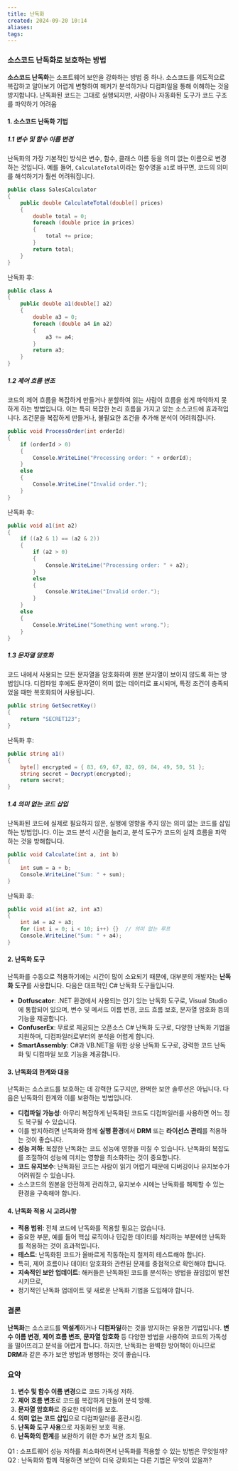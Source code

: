 ```yaml
---
title: 난독화
created: 2024-09-20 10:14
aliases: 
tags:
---
```

### 소스코드 난독화로 보호하는 방법

**소스코드 난독화**는 소프트웨어 보안을 강화하는 방법 중 하나. 
소스코드를 의도적으로 복잡하고 알아보기 어렵게 변형하여 
해커가 분석하거나 디컴파일을 통해 이해하는 것을 방지합니다. 
난독화된 코드는 그대로 실행되지만, 
사람이나 자동화된 도구가 코드 구조를 파악하기 어려움

#### 1. 소스코드 난독화 기법

##### 1.1 변수 및 함수 이름 변경
난독화의 가장 기본적인 방식은 변수, 함수, 클래스 이름 등을 의미 없는 이름으로 변경하는 것입니다. 
예를 들어, `CalculateTotal`이라는 함수명을 `a1`로 바꾸면, 코드의 의미를 해석하기가 훨씬 어려워집니다.

```csharp [wordwrap to 60 characters]
public class SalesCalculator
{
    public double CalculateTotal(double[] prices)
    {
        double total = 0;
        foreach (double price in prices)
        {
            total += price;
        }
        return total;
    }
}
```

난독화 후:

```csharp [wordwrap to 60 characters]
public class A
{
    public double a1(double[] a2)
    {
        double a3 = 0;
        foreach (double a4 in a2)
        {
            a3 += a4;
        }
        return a3;
    }
}
```

##### 1.2 제어 흐름 변조
코드의 제어 흐름을 복잡하게 만들거나 분할하여 
읽는 사람이 흐름을 쉽게 파악하지 못하게 하는 방법입니다. 
이는 특히 복잡한 논리 흐름을 가지고 있는 소스코드에 효과적입니다. 
조건문을 복잡하게 만들거나, 불필요한 조건을 추가해 분석이 어려워집니다.

```csharp [wordwrap to 60 characters]
public void ProcessOrder(int orderId)
{
    if (orderId > 0)
    {
        Console.WriteLine("Processing order: " + orderId);
    }
    else
    {
        Console.WriteLine("Invalid order.");
    }
}
```

난독화 후:

```csharp [wordwrap to 60 characters]
public void a1(int a2)
{
    if ((a2 & 1) == (a2 & 2))
    {
        if (a2 > 0)
        {
            Console.WriteLine("Processing order: " + a2);
        }
        else
        {
            Console.WriteLine("Invalid order.");
        }
    }
    else
    {
        Console.WriteLine("Something went wrong.");
    }
}
```

##### 1.3 문자열 암호화
코드 내에서 사용되는 모든 문자열을 암호화하여 
원본 문자열이 보이지 않도록 하는 방법입니다. 
디컴파일 후에도 문자열이 의미 없는 데이터로 표시되며, 
특정 조건이 충족되었을 때만 복호화되어 사용됩니다.

```csharp [wordwrap to 60 characters]
public string GetSecretKey()
{
    return "SECRET123";
}
```

난독화 후:

```csharp [wordwrap to 60 characters]
public string a1()
{
    byte[] encrypted = { 83, 69, 67, 82, 69, 84, 49, 50, 51 };
    string secret = Decrypt(encrypted);
    return secret;
}
```

##### 1.4 의미 없는 코드 삽입
난독화된 코드에 실제로 필요하지 않은, 
실행에 영향을 주지 않는 의미 없는 코드를 삽입하는 방법입니다. 
이는 코드 분석 시간을 늘리고, 분석 도구가 코드의 실제 흐름을 파악하는 것을 방해합니다.

```csharp
public void Calculate(int a, int b)
{
    int sum = a + b;
    Console.WriteLine("Sum: " + sum);
}
```

난독화 후:

```csharp
public void a1(int a2, int a3)
{
    int a4 = a2 + a3;
    for (int i = 0; i < 10; i++) {}  // 의미 없는 루프
    Console.WriteLine("Sum: " + a4);
}
```


#### 2. 난독화 도구
난독화를 수동으로 적용하기에는 시간이 많이 소요되기 때문에, 
대부분의 개발자는 **난독화 도구**를 사용합니다. 
다음은 대표적인 C# 난독화 도구들입니다.

- **Dotfuscator**: .NET 환경에서 사용되는 인기 있는 난독화 도구로, Visual Studio에 통합되어 있으며, 변수 및 메서드 이름 변경, 코드 흐름 보호, 문자열 암호화 등의 기능을 제공합니다.
- **ConfuserEx**: 무료로 제공되는 오픈소스 C# 난독화 도구로, 다양한 난독화 기법을 지원하며, 디컴파일러로부터의 분석을 어렵게 합니다.
- **SmartAssembly**: C#과 VB.NET을 위한 상용 난독화 도구로, 강력한 코드 난독화 및 디컴파일 보호 기능을 제공합니다.

#### 3. 난독화의 한계와 대응
난독화는 소스코드를 보호하는 데 강력한 도구지만, 완벽한 보안 솔루션은 아닙니다. 다음은 난독화의 한계와 이를 보완하는 방법입니다.

- **디컴파일 가능성**: 아무리 복잡하게 난독화된 코드도 디컴파일러를 사용하면 어느 정도 복구될 수 있습니다. 
- 이를 방지하려면 난독화와 함께 **실행 환경**에서 **DRM** 또는 **라이선스 관리**를 적용하는 것이 좋습니다.
- **성능 저하**: 복잡한 난독화는 코드 성능에 영향을 미칠 수 있습니다. 난독화의 복잡도를 조절하여 성능에 미치는 영향을 최소화하는 것이 중요합니다.
- **코드 유지보수**: 난독화된 코드는 사람이 읽기 어렵기 때문에 디버깅이나 유지보수가 어려워질 수 있습니다. 
- 소스코드의 원본을 안전하게 관리하고, 유지보수 시에는 난독화를 해제할 수 있는 환경을 구축해야 합니다.

#### 4. 난독화 적용 시 고려사항

- **적용 범위**: 전체 코드에 난독화를 적용할 필요는 없습니다. 
- 중요한 부분, 예를 들어 핵심 로직이나 민감한 데이터를 처리하는 부분에만 난독화를 적용하는 것이 효과적입니다.
- **테스트**: 난독화된 코드가 올바르게 작동하는지 철저히 테스트해야 합니다. 
- 특히, 제어 흐름이나 데이터 암호화와 관련된 문제를 중점적으로 확인해야 합니다.
- **지속적인 보안 업데이트**: 해커들은 난독화된 코드를 분석하는 방법을 끊임없이 발전시키므로, 
- 정기적인 난독화 업데이트 및 새로운 난독화 기법을 도입해야 합니다.

### 결론
**난독화**는 소스코드를 **역설계**하거나 **디컴파일**하는 것을 방지하는 유용한 기법입니다. 
**변수 이름 변경**, **제어 흐름 변조**, **문자열 암호화** 등 다양한 방법을 사용하여 코드의 가독성을 떨어뜨리고 분석을 어렵게 합니다. 
하지만, 난독화는 완벽한 방어책이 아니므로 **DRM**과 같은 추가 보안 방법과 병행하는 것이 좋습니다.

### 요약
1. **변수 및 함수 이름 변경**으로 코드 가독성 저하.
2. **제어 흐름 변조**로 코드를 복잡하게 만들어 분석 방해.
3. **문자열 암호화**로 중요한 데이터를 보호.
4. **의미 없는 코드 삽입**으로 디컴파일러를 혼란시킴.
5. **난독화 도구 사용**으로 자동화된 보호 적용.
6. **난독화의 한계**를 보완하기 위한 추가 보안 조치 필요.

Q1 : 소프트웨어 성능 저하를 최소화하면서 난독화를 적용할 수 있는 방법은 무엇일까?  
Q2 : 난독화와 함께 적용하면 보안이 더욱 강화되는 다른 기법은 무엇이 있을까?

